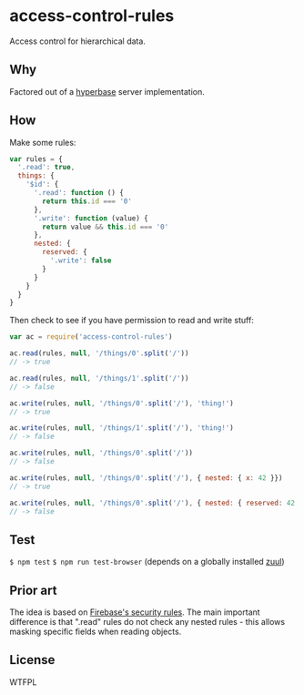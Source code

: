 # access-control-rules
Access control for hierarchical data.

## Why
Factored out of a [hyperbase](https://github.com/jessetane/hyperbase) server implementation.

## How
Make some rules:

``` javascript
var rules = {
  '.read': true,
  things: {
    '$id': {
      '.read': function () {
        return this.id === '0'
      },
      '.write': function (value) {
        return value && this.id === '0'
      },
      nested: {
        reserved: {
          '.write': false
        }
      }
    }
  }
}
```

Then check to see if you have permission to read and write stuff:
``` javascript
var ac = require('access-control-rules')

ac.read(rules, null, '/things/0'.split('/'))
// -> true

ac.read(rules, null, '/things/1'.split('/'))
// -> false

ac.write(rules, null, '/things/0'.split('/'), 'thing!')
// -> true

ac.write(rules, null, '/things/1'.split('/'), 'thing!')
// -> false

ac.write(rules, null, '/things/0'.split('/'))
// -> false

ac.write(rules, null, '/things/0'.split('/'), { nested: { x: 42 }})
// -> true

ac.write(rules, null, '/things/0'.split('/'), { nested: { reserved: 42 }})
// -> false
```

## Test
`$ npm test`
`$ npm run test-browser` (depends on a globally installed [zuul](https://github.com/defunctzombie/zuul))

## Prior art
The idea is based on [Firebase's security rules](https://www.firebase.com/docs/security/guide/). The main important difference is that ".read" rules do not check any nested rules - this allows masking specific fields when reading objects.

## License
WTFPL
